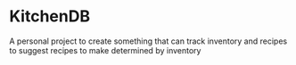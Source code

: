 # KitchenDB
A personal project to create something that can track inventory and recipes to suggest recipes to make determined by inventory
